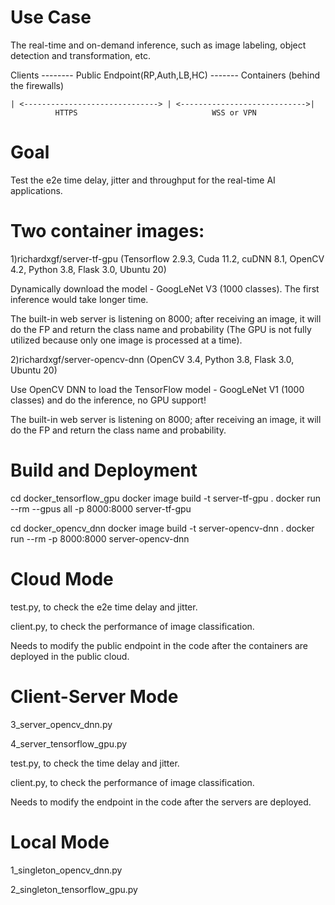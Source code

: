 # Use Case 

The real-time and on-demand inference, such as image labeling, object detection and transformation, etc. 

Clients -------- Public Endpoint(RP,Auth,LB,HC) ------- Containers (behind the firewalls)
                               
    | <------------------------------> | <---------------------------->|
              HTTPS                              WSS or VPN

# Goal

Test the e2e time delay, jitter and throughput for the real-time AI applications. 

# Two container images:

1)richardxgf/server-tf-gpu (Tensorflow 2.9.3, Cuda 11.2, cuDNN 8.1, OpenCV 4.2, Python 3.8, Flask 3.0, Ubuntu 20)

Dynamically download the model - GoogLeNet V3 (1000 classes). The first inference would take longer time.

The built-in web server is listening on 8000; after receiving an image, it will do the FP and return the class name and probability (The GPU is not fully utilized because only one image is processed at a time).

2)richardxgf/server-opencv-dnn (OpenCV 3.4, Python 3.8, Flask 3.0, Ubuntu 20)

Use OpenCV DNN to load the TensorFlow model - GoogLeNet V1 (1000 classes) and do the inference, no GPU support!

The built-in web server is listening on 8000; after receiving an image, it will do the FP and return the class name and probability.  

# Build and Deployment

cd docker_tensorflow_gpu
docker image build -t server-tf-gpu .
docker run --rm --gpus all -p 8000:8000 server-tf-gpu

cd docker_opencv_dnn
docker image build -t server-opencv-dnn .
docker run --rm -p 8000:8000 server-opencv-dnn

# Cloud Mode

test.py, to check the e2e time delay and jitter.

client.py, to check the performance of image classification. 

Needs to modify the public endpoint in the code after the containers are deployed in the public cloud.

# Client-Server Mode 

3_server_opencv_dnn.py

4_server_tensorflow_gpu.py

test.py, to check the time delay and jitter.

client.py, to check the performance of image classification. 

Needs to modify the endpoint in the code after the servers are deployed.

# Local Mode 

1_singleton_opencv_dnn.py

2_singleton_tensorflow_gpu.py

